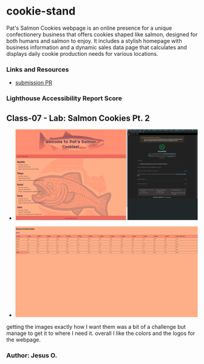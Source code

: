 # cookie-stand

Pat's Salmon Cookies webpage is an online presence for a unique confectionery business that offers cookies shaped like salmon, designed for both humans and salmon to enjoy. It includes a stylish homepage with business information and a dynamic sales data page that calculates and displays daily cookie production needs for various locations.

### Links and Resources

* [submission PR](https://github.com/Jnez405/cookie-stand/tree/clss06-Basics)

### Lighthouse Accessibility Report Score
## Class-07 - Lab: Salmon Cookies Pt. 2

* ![Home Page](img\Screenshot-2024-06-12-210156.png)

* ![Sales Page](img\Screenshot-2024-06-12-210512.png)

getting the images exactly how I want them was a bit of a challenge but manage to get it to where I need it. overall I like the colors and the logos for the webpage.

### Author: Jesus O.
